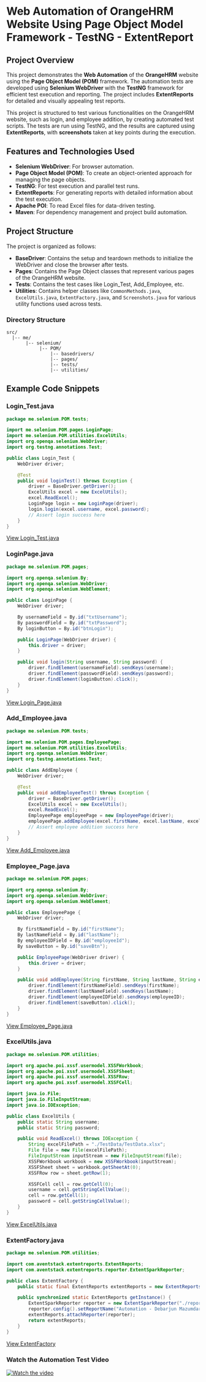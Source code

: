 # Web Automation of OrangeHRM Website Using Page Object Model Framework - TestNG - ExtentReport

## Project Overview

This project demonstrates the **Web Automation** of the **OrangeHRM** website using the **Page Object Model (POM)** framework. The automation tests are developed using **Selenium WebDriver** with the **TestNG** framework for efficient test execution and reporting. The project includes **ExtentReports** for detailed and visually appealing test reports.

This project is structured to test various functionalities on the OrangeHRM website, such as login, and employee addition, by creating automated test scripts. The tests are run using TestNG, and the results are captured using **ExtentReports**, with **screenshots** taken at key points during the execution.

## Features and Technologies Used

- **Selenium WebDriver**: For browser automation.
- **Page Object Model (POM)**: To create an object-oriented approach for managing the page objects.
- **TestNG**: For test execution and parallel test runs.
- **ExtentReports**: For generating reports with detailed information about the test execution.
- **Apache POI**: To read Excel files for data-driven testing.
- **Maven**: For dependency management and project build automation.

## Project Structure

The project is organized as follows:

- **BaseDriver**: Contains the setup and teardown methods to initialize the WebDriver and close the browser after tests.
- **Pages**: Contains the Page Object classes that represent various pages of the OrangeHRM website.
- **Tests**: Contains the test cases like Login_Test, Add_Employee, etc.
- **Utilities**: Contains helper classes like `CommonMethods.java`, `ExcelUtils.java`, `ExtentFactory.java`, and `Screenshots.java` for various utility functions used across tests.

### Directory Structure

```plaintext
src/
  |-- me/
       |-- selenium/
            |-- POM/
                |-- basedrivers/
                |-- pages/
                |-- tests/
                |-- utilities/
```

## Example Code Snippets

### Login_Test.java

```java
package me.selenium.POM.tests;

import me.selenium.POM.pages.LoginPage;
import me.selenium.POM.utilities.ExcelUtils;
import org.openqa.selenium.WebDriver;
import org.testng.annotations.Test;

public class Login_Test {
    WebDriver driver;

    @Test
    public void loginTest() throws Exception {
        driver = BaseDriver.getDriver();
        ExcelUtils excel = new ExcelUtils();
        excel.ReadExcel();
        LoginPage login = new LoginPage(driver);
        login.login(excel.username, excel.password);
        // Assert login success here
    }
}
```
[View Login_Test.java](https://github.com/DM9933/Web_Automation_of_OrangeHRM_Website_Using_Page_Object_Model_Framework/blob/main/src/test/java/me/selenium/POM/tests/Login_Test.java)


### LoginPage.java
```java
package me.selenium.POM.pages;

import org.openqa.selenium.By;
import org.openqa.selenium.WebDriver;
import org.openqa.selenium.WebElement;

public class LoginPage {
    WebDriver driver;

    By usernameField = By.id("txtUsername");
    By passwordField = By.id("txtPassword");
    By loginButton = By.id("btnLogin");

    public LoginPage(WebDriver driver) {
        this.driver = driver;
    }

    public void login(String username, String password) {
        driver.findElement(usernameField).sendKeys(username);
        driver.findElement(passwordField).sendKeys(password);
        driver.findElement(loginButton).click();
    }
}
```
[View Login_Page.java](https://github.com/DM9933/Web_Automation_of_OrangeHRM_Website_Using_Page_Object_Model_Framework/blob/main/src/test/java/me/selenium/POM/pages/Login_Page.java)

### Add_Employee.java
```java
package me.selenium.POM.tests;

import me.selenium.POM.pages.EmployeePage;
import me.selenium.POM.utilities.ExcelUtils;
import org.openqa.selenium.WebDriver;
import org.testng.annotations.Test;

public class AddEmployee {
    WebDriver driver;

    @Test
    public void addEmployeeTest() throws Exception {
        driver = BaseDriver.getDriver();
        ExcelUtils excel = new ExcelUtils();
        excel.ReadExcel();
        EmployeePage employeePage = new EmployeePage(driver);
        employeePage.addEmployee(excel.firstName, excel.lastName, excel.employeeID);
        // Assert employee addition success here
    }
}
```
[View Add_Employee.java](https://github.com/DM9933/Web_Automation_of_OrangeHRM_Website_Using_Page_Object_Model_Framework/blob/main/src/test/java/me/selenium/POM/tests/Add_Employee.java)

### Employee_Page.java
```java
package me.selenium.POM.pages;

import org.openqa.selenium.By;
import org.openqa.selenium.WebDriver;
import org.openqa.selenium.WebElement;

public class EmployeePage {
    WebDriver driver;

    By firstNameField = By.id("firstName");
    By lastNameField = By.id("lastName");
    By employeeIDField = By.id("employeeId");
    By saveButton = By.id("saveBtn");

    public EmployeePage(WebDriver driver) {
        this.driver = driver;
    }

    public void addEmployee(String firstName, String lastName, String employeeID) {
        driver.findElement(firstNameField).sendKeys(firstName);
        driver.findElement(lastNameField).sendKeys(lastName);
        driver.findElement(employeeIDField).sendKeys(employeeID);
        driver.findElement(saveButton).click();
    }
}

```
[View Employee_Page.java](https://github.com/DM9933/Web_Automation_of_OrangeHRM_Website_Using_Page_Object_Model_Framework/blob/main/src/test/java/me/selenium/POM/pages/Employee_Page.java)

### ExcelUtils.java
```java
package me.selenium.POM.utilities;

import org.apache.poi.xssf.usermodel.XSSFWorkbook;
import org.apache.poi.xssf.usermodel.XSSFSheet;
import org.apache.poi.xssf.usermodel.XSSFRow;
import org.apache.poi.xssf.usermodel.XSSFCell;

import java.io.File;
import java.io.FileInputStream;
import java.io.IOException;

public class ExcelUtils {
    public static String username;
    public static String password;

    public void ReadExcel() throws IOException {
        String excelFilePath = "./TestData/TestData.xlsx";
        File file = new File(excelFilePath);
        FileInputStream inputStream = new FileInputStream(file);
        XSSFWorkbook workbook = new XSSFWorkbook(inputStream);
        XSSFSheet sheet = workbook.getSheetAt(0);
        XSSFRow row = sheet.getRow(1);

        XSSFCell cell = row.getCell(0);
        username = cell.getStringCellValue();
        cell = row.getCell(1);
        password = cell.getStringCellValue();
    }
}
```
[View ExcelUtils.java](https://github.com/DM9933/Web_Automation_of_OrangeHRM_Website_Using_Page_Object_Model_Framework/blob/main/src/test/java/me/selenium/POM/utilities/ExcelUtils.java)


### ExtentFactory.java
```java
package me.selenium.POM.utilities;

import com.aventstack.extentreports.ExtentReports;
import com.aventstack.extentreports.reporter.ExtentSparkReporter;

public class ExtentFactory {
    public static final ExtentReports extentReports = new ExtentReports();

    public synchronized static ExtentReports getInstance() {
        ExtentSparkReporter reporter = new ExtentSparkReporter("./reports/Report.html");
        reporter.config().setReportName("Automation - Debarjun Mazumdar");
        extentReports.attachReporter(reporter);
        return extentReports;
    }
}
```
[View ExtentFactory](https://github.com/DM9933/Web_Automation_of_OrangeHRM_Website_Using_Page_Object_Model_Framework/blob/main/src/test/java/me/selenium/POM/utilities/ExtentFactory.java)

### Watch the Automation Test Video
[![Watch the video](https://img.youtube.com/vi/dQw4w9WgXcQ/0.jpg)](https://www.youtube.com/watch?v=dQw4w9WgXcQ)












